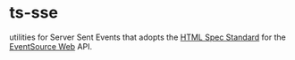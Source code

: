 # ts-sse

utilities for Server Sent Events that adopts the [HTML Spec Standard](https://html.spec.whatwg.org/multipage/server-sent-events.html) for the [EventSource Web](https://developer.mozilla.org/en-US/docs/Web/API/EventSource) API. 

